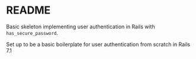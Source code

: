 # README

Basic skeleton implementing user authentication in Rails with `has_secure_password`. 

Set up to be a basic boilerplate for user authentication from scratch in Rails 7.1


